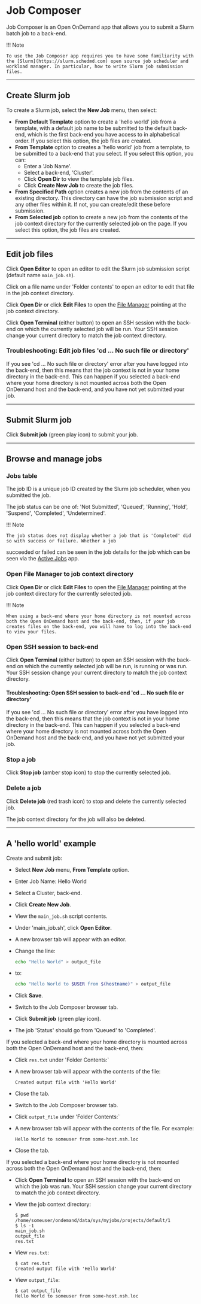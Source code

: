 # Job Composer

Job Composer is an Open OnDemand app that allows you to submit a Slurm batch job to a back-end.

!!! Note

    To use the Job Composer app requires you to have some familiarity with the [Slurm](https://slurm.schedmd.com) open source job scheduler and workload manager. In particular, how to write Slurm job submission files.

---

## Create Slurm job

To create a Slurm job, select the **New Job** menu, then select:

* **From Default Template** option to create a 'hello world' job from a template, with a default job name to be submitted to the default back-end, which is the first back-end you have access to in alphabetical order. If you select this option, the job files are created.
* **From Template** option to creates a 'hello world' job from a template, to be submitted to a back-end that you select. If you select this option, you can:
    * Enter a 'Job Name'.
    * Select a back-end, 'Cluster'.
    * Click **Open Dir** to view the template job files.
    * Click **Create New Job** to create the job files.
* **From Specified Path** option creates a new job from the contents of an existing directory. This directory can have the job submission script and any other files within it. If not, you can create/edit these before submission.
* **From Selected job** option to create a new job from the contents of the job context directory for the currently selected job on the page. If you select this option, the job files are created.

---

## Edit job files

Click **Open Editor** to open an editor to edit the Slurm job submission script (default name `main_job.sh`).

Click on a file name under 'Folder contents' to open an editor to edit that file in the job context directory.

Click **Open Dir** or click **Edit Files** to open the [File Manager](../files.md) pointing at the job context directory.

Click **Open Terminal** (either button) to open an SSH session with the back-end on which the currently selected job will be run. Your SSH session change your current directory to match the job context directory.

### Troubleshooting: Edit job files 'cd ... No such file or directory'

If you see 'cd ... No such file or directory' error after you have logged into the back-end, then this means that the job context is not in your home directory in the back-end. This can happen if you selected a back-end where your home directory is not mounted across both the Open OnDemand host and the back-end, and you have not yet submitted your job.

---

## Submit Slurm job

Click **Submit job** (green play icon) to submit your job.

---

## Browse and manage jobs

### Jobs table

The job ID is a unique job ID created by the Slurm job scheduler, when you submitted the job.

The job status can be one of: 'Not Submitted', 'Queued', 'Running', 'Hold', 'Suspend', 'Completed', 'Undetermined'.

!!! Note

    The job status does not display whether a job that is 'Completed' did so with success or failure. Whether a job
succeeded or failed can be seen in the job details for the job which can be seen via the [Active Jobs](./active-jobs.md) app.

### Open File Manager to job context directory

Click **Open Dir** or click **Edit Files** to open the [File Manager](../files.md) pointing at the job context directory for the currently selected job.

!!! Note

    When using a back-end where your home directory is not mounted across both the Open OnDemand host and the back-end, then, if your job creates files on the back-end, you will have to log into the back-end to view your files.

### Open SSH session to back-end

Click **Open Terminal** (either button) to open an SSH session with the back-end on which the currently selected job will be run, is running or was run. Your SSH session change your current directory to match the job context directory.

#### Troubleshooting: Open SSH session to back-end 'cd ... No such file or directory'

If you see 'cd ... No such file or directory' error after you have logged into the back-end, then this means that the job context is not in your home directory in the back-end. This can happen if you selected a back-end where your home directory is not mounted across both the Open OnDemand host and the back-end, and you have not yet submitted your job.

### Stop a job

Click **Stop job** (amber stop icon) to stop the currently selected job.

### Delete a job

Click **Delete job** (red trash icon) to stop and delete the currently selected job.

The job context directory for the job will also be deleted.

---

## A 'hello world' example

Create and submit job:

* Select **New Job** menu, **From Template** option.
* Enter Job Name: Hello World
* Select a Cluster, back-end.
* Click **Create New Job**.
* View the `main_job.sh` script contents.
* Under 'main_job.sh', click **Open Editor**.
* A new browser tab will appear with an editor.
* Change the line:

    ```bash
    echo "Hello World" > output_file
    ```

* to:

    ```bash
    echo "Hello World to $USER from $(hostname)" > output_file
    ```

* Click **Save**.
* Switch to the Job Composer browser tab.
* Click **Submit job** (green play icon).
* The job 'Status' should go from 'Queued' to 'Completed'.

If you selected a back-end where your home directory is mounted across both the Open OnDemand host and the back-end, then:

* Click `res.txt` under 'Folder Contents:`
* A new browser tab will appear with the contents of the file:

    ```text
    Created output file with 'Hello World'
    ```

* Close the tab.
* Switch to the Job Composer browser tab.
* Click `output_file` under 'Folder Contents:`
* A new browser tab will appear with the contents of the file. For example:

    ```text
    Hello World to someuser from some-host.nsh.loc
    ```

* Close the tab.

If you selected a back-end where your home directory is not mounted across both the Open OnDemand host and the back-end, then:

* Click **Open Terminal** to open an SSH session with the back-end on which the job was run. Your SSH session change your current directory to match the job context directory.
* View the job context directory:

    ```console
    $ pwd
    /home/someuser/ondemand/data/sys/myjobs/projects/default/1
    $ ls -1
    main_job.sh
    output_file
    res.txt
    ```

* View `res.txt`:

    ```console
    $ cat res.txt
    Created output file with 'Hello World'
    ```

* View `output_file`:

    ```console
    $ cat output_file
    Hello World to someuser from some-host.nsh.loc
    ```
